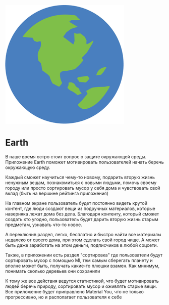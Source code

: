 ![Earth](https://github.com/HarshBarash/Earth/blob/master/app/src/main/res/drawable/github.png)

# Earth

В наше время остро стоит вопрос о защите окружающей среды. 
Приложение Earth поможет мотивировать пользователей начать беречь окружающую среду. 

Каждый сможет научиться чему-то новому, подарить вторую жизнь ненужным вещам, познакомиться с новыми людьми, помочь своему городу или просто сортировать мусор у себя дома и чувствовать свой вклад (быть на вершине рейтинга приложения) 
   
На главном экране пользователь будет постоянно видеть крутой контент, где люди создают вещи из подручных материалов, которые наверняка лежат дома без дела. Благодаря контенту, который сможет создать кто угодно, пользователь будет дарить вторую жизнь старым предметам, узнавать что-то новое. 

А переключив раздел, легко, бесплатно и  быстро найти все материалы  недалеко от своего дома, при этом сделать свой город чище. А может быть даже заработать на этом деньги, подписчиков в  любой соцсети. 

Также, в приложении есть раздел "сортировка" где пользователи будут сортировать мусор с помощью  Ml, тем самым сберегать планету и вполне может быть, получать какие-то плюшки взамен. Как минимум, понимать сколько деревьев они сохранили 

 К тому же все действия ведутся статистикой, что будет мотивировать людей беречь природу, сортировать мусор и оживлять старые вещи.  Все приложение будет приправлено Material You, что не только прогрессивно, но и располагает пользователя к себе 
